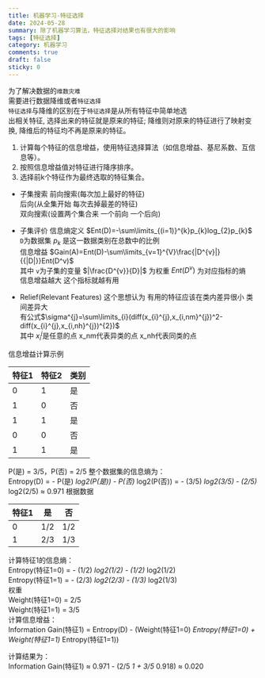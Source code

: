 ```yaml
---
title: 机器学习-特征选择
date: 2024-05-28
summary: 除了机器学习算法，特征选择对结果也有很大的影响
tags: [特征选择]
category: 机器学习
comments: true
draft: false
sticky: 0
---
```


为了解决数据的`维数灾难`  
需要进行数据降维或者`特征选择`  
`特征选择`与降维的区别在于`特征选择`是从所有特征中简单地选  
出相关特征, 选择出来的特征就是原来的特征; 降维则对原来的特征进行了映射变换, 降维后的特征均不再是原来的特征。

1. 计算每个特征的信息增益，使用特征选择算法（如信息增益、基尼系数、互信息等）。
2. 按照信息增益值对特征进行降序排序。
3. 选择前k个特征作为最终选取的特征集合。

- 子集搜索
  前向搜索(每次加上最好的特征)  
  后向(从全集开始 每次去掉最差的特征)  
  双向搜索(设置两个集合来 一个前向 一个后向)

- 子集评价
  信息熵定义 $Ent(D)=-\sum\limits_{(i=1)}^{k}p_{k}log_{2}p_{k}$  
  `D`为数据集 $p_{k}$ 是这一数据类别在总数中的比例  
  信息增益 $Gain(A)=Ent(D)-\sum\limits_{v=1}^{V}\frac{|D^{v}|}{{|D|}}Ent(D^v)$  
  其中 `v`为子集的变量 $|\frac{D^{v}}{D}|$ 为权重 $Ent(D^{v})$ 为对应指标的熵  
  信息增益越大 这个指标就越有用
- Relief(Relevant Features)
  这个思想认为 有用的特征应该在类内差异很小 类间差异大  
  有公式$\sigma^{j}=\sum\limits_{i}(diff(x_{i}^{j},x_{i,nm}^{j})^2-diff(x_{i}^{j},x_{i,nh}^{j})^{2})$  
  其中 $x_{i}^{j}$是任意的点 x_nm代表异类的点 x_nh代表同类的点

信息增益计算示例

| 特征1 | 特征2 | 类别 |
| ----- | ----- | ---- |
| 0     | 1     | 是   |
| 1     | 0     | 否   |
| 1     | 1     | 是   |
| 0     | 0     | 否   |
| 1     | 1     | 是   |

P(是) = 3/5，P(否) = 2/5
整个数据集的信息熵为：  
Entropy(D) = - P(是) _log2(P(是)) - P(否)_ log2(P(否))
= - (3/5) _log2(3/5) - (2/5)_ log2(2/5)
≈ 0.971
根据数据

| 特征1 | 是  | 否  |
| ----- | --- | --- |
| 0     | 1/2 | 1/2 |
| 1     | 2/3 | 1/3 |

计算特征1的信息熵：  
Entropy(特征1=0) = - (1/2) _log2(1/2) - (1/2)_ log2(1/2)  
Entropy(特征1=1) = - (2/3) _log2(2/3) - (1/3)_ log2(1/3)  
权重  
Weight(特征1=0) = 2/5  
Weight(特征1=1) = 3/5  
计算信息增益：  
Information Gain(特征1) = Entropy(D) - (Weight(特征1=0) _Entropy(特征1=0) + Weight(特征1=1)_ Entropy(特征1=1))

计算结果为：  
Information Gain(特征1) ≈ 0.971 - (2/5 _1 + 3/5_ 0.918) ≈ 0.020
